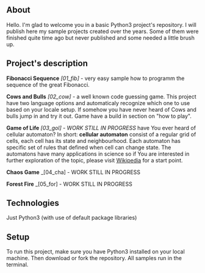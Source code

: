 ## About
Hello. I'm glad to welcome you in a basic Python3 project's repository.
I will publish here my sample projects created over the years. Some of them were finished quite time ago but never published and some needed a little brush up.

## Project's description
__Fibonacci Sequence__ _[01_fib]_ - very easy sample how to programm the sequence of the great Fibonacci. 

__Cows and Bulls__ _[02_cow]_ - a well known code guessing game. This project have two language options and automaticaly recognize which one to use based on your locale setup.
If somehow you have never heard of Cows and bulls jump in and try it out. Game have a build in section on "how to play".

__Game of Life__ _[03_gol]_ - _WORK STILL IN PROGRESS_ have You ever heard of cellular automaton? In short: __cellular automaton__ consist of a regular grid of cells, each cell has its state and neighbourhood. Each automaton
has specific set of rules that defined when cell can change state. The automatons have many applications in science so if You are interested in further exploration of the topic, please visit [Wikipedia](https://en.wikipedia.org/wiki/Cellular_automaton) for a start point.

__Chaos Game__ _[04_cha] - WORK STILL IN PROGRESS

__Forest Fire__ _[05_for] - WORK STILL IN PROGRESS
	
## Technologies
Just Python3 (with use of default package libraries)
	
## Setup
To run this project, make sure you have Python3 installed on your local machine.
Then download or fork the repository. All samples run in the terminal.